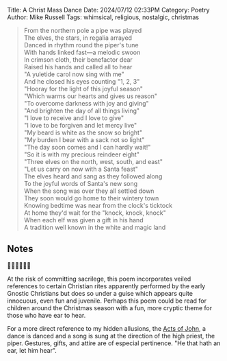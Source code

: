 Title: A Christ Mass Dance
Date: 2024/07/12 02:33PM
Category: Poetry
Author: Mike Russell
Tags: whimsical, religious, nostalgic, christmas

> From the northern pole a pipe was played<br>
> The elves, the stars, in regalia arrayed<br>
> Danced in rhythm round the piper's tune<br>
> With hands linked fast—a melodic swoon<br>
> In crimson cloth, their benefactor dear<br>
> Raised his hands and called all to hear<br>
> "A yuletide carol now sing with me"<br>
> And he closed his eyes counting "1, 2, 3"<br>
> "Hooray for the light of this joyful season"<br>
> "Which warms our hearts and gives us reason"<br>
> "To overcome darkness with joy and giving"<br>
> "And brighten the day of all things living"<br>
> "I love to receive and I love to give"<br>
> "I love to be forgiven and let mercy live"<br>
> "My beard is white as the snow so bright"<br>
> "My burden I bear with a sack not so light"<br>
> "The day soon comes and I can hardly wait!"<br>
> "So it is with my precious reindeer eight"<br>
> "Three elves on the north, west, south, and east"<br>
> "Let us carry on now with a Santa feast"<br>
> The elves heard and sang as they followed along<br>
> To the joyful words of Santa's new song<br>
> When the song was over they all settled down<br>
> They soon would go home to their wintery town<br>
> Knowing bedtime was near from the clock's ticktock<br>
> At home they'd wait for the "knock, knock, knock"<br>
> When each elf was given a gift in his hand<br>
> A tradition well known in the white and magic land

## Notes

🎅🤶🧝‍♂️🧝‍♀️

At the risk of committing sacrilege, this poem incorporates veiled references to certain Christian rites apparently performed by the early Gnostic Christians but does so under a guise which appears quite innocuous, even fun and juvenile. Perhaps this poem could be read for children around the Christmas season with a fun, more cryptic theme for those who have ear to hear.

For a more direct reference to my hidden allusions, the [Acts of John](https://en.wikipedia.org/wiki/Acts_of_John), a dance is danced and a song is sung at the direction of the high priest, the piper. Gestures, gifts, and attire are of especial pertinence. "He that hath an ear, let him hear".